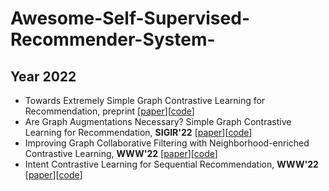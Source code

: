 # Awesome-Self-Supervised-Recommender-System-

## Year 2022

 + Towards Extremely Simple Graph Contrastive Learning for Recommendation, preprint [[paper](https://arxiv.org/pdf/2209.02544.pdf)][[code](https://github.com/Coder-Yu/SELFRec)]
 + Are Graph Augmentations Necessary? Simple Graph Contrastive Learning for Recommendation, **SIGIR'22** [[paper](https://dl.acm.org/doi/abs/10.1145/3477495.3531937)][[code](https://github.com/Coder-Yu/SELFRec)]
 + Improving Graph Collaborative Filtering with Neighborhood-enriched Contrastive Learning, **WWW'22** [[paper](https://arxiv.org/abs/2202.06200)][[code](https://github.com/RUCAIBox/NCL)]
 + Intent Contrastive Learning for Sequential Recommendation, **WWW'22** [[paper](https://dl.acm.org/doi/10.1145/3485447.3512090)][[code](https://github.com/salesforce/ICLRec)]
